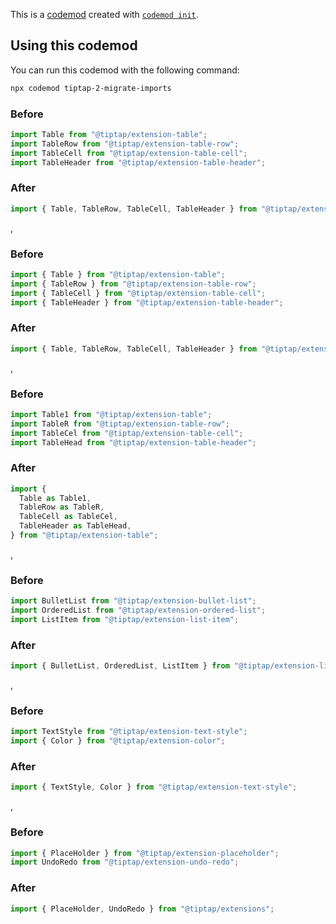 This is a [codemod](https://codemod.com) created with [`codemod init`](https://docs.codemod.com/deploying-codemods/cli#codemod-init).

## Using this codemod

You can run this codemod with the following command:

```bash
npx codemod tiptap-2-migrate-imports
```

### Before

```ts
import Table from "@tiptap/extension-table";
import TableRow from "@tiptap/extension-table-row";
import TableCell from "@tiptap/extension-table-cell";
import TableHeader from "@tiptap/extension-table-header";
```

### After

```ts
import { Table, TableRow, TableCell, TableHeader } from "@tiptap/extension-table";
```

,

### Before

```ts
import { Table } from "@tiptap/extension-table";
import { TableRow } from "@tiptap/extension-table-row";
import { TableCell } from "@tiptap/extension-table-cell";
import { TableHeader } from "@tiptap/extension-table-header";
```

### After

```ts
import { Table, TableRow, TableCell, TableHeader } from "@tiptap/extension-table";
```

,

### Before

```ts
import Table1 from "@tiptap/extension-table";
import TableR from "@tiptap/extension-table-row";
import TableCel from "@tiptap/extension-table-cell";
import TableHead from "@tiptap/extension-table-header";
```

### After

```ts
import {
  Table as Table1,
  TableRow as TableR,
  TableCell as TableCel,
  TableHeader as TableHead,
} from "@tiptap/extension-table";
```

,

### Before

```ts
import BulletList from "@tiptap/extension-bullet-list";
import OrderedList from "@tiptap/extension-ordered-list";
import ListItem from "@tiptap/extension-list-item";
```

### After

```ts
import { BulletList, OrderedList, ListItem } from "@tiptap/extension-list";
```

,

### Before

```ts
import TextStyle from "@tiptap/extension-text-style";
import { Color } from "@tiptap/extension-color";
```

### After

```ts
import { TextStyle, Color } from "@tiptap/extension-text-style";
```

,

### Before

```ts
import { PlaceHolder } from "@tiptap/extension-placeholder";
import UndoRedo from "@tiptap/extension-undo-redo";
```

### After

```ts
import { PlaceHolder, UndoRedo } from "@tiptap/extensions";
```
